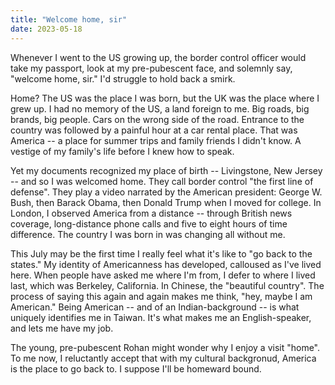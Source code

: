 ```yaml
---
title: "Welcome home, sir"
date: 2023-05-18
---
```


Whenever I went to the US growing up, the border control officer would take my passport, look at my pre-pubescent face, and solemnly say, "welcome home, sir." I'd struggle to hold back a smirk.

Home? The US was the place I was born, but the UK was the place where I grew up. I had no memory of the US, a land foreign to me. Big roads, big brands, big people. Cars on the wrong side of the road. Entrance to the country was followed by a painful hour at a car rental place. That was America -- a place for summer trips and family friends I didn't know. A vestige of my family's life before I knew how to speak.


Yet my documents recognized my place of birth -- Livingstone, New Jersey -- and so I was welcomed home. They call border control "the first line of defense". They play a video narrated by the American president: George W. Bush, then Barack Obama, then Donald Trump when I moved for college. In London, I observed America from a distance -- through British news 
coverage, long-distance phone calls and five to eight hours of time 
difference. The country I was born in was changing all without me. 


This July may be the first time I really feel what it's like to "go back to the states." My identity of Americanness has developed, calloused as I've lived here. When people have asked me where I'm from, I defer to where I lived last, which was Berkeley, California. In Chinese, the "beautiful country". The process of saying this again and again makes me think, "hey, maybe I am American." Being American -- and of an Indian-background -- is what uniquely identifies me in Taiwan. It's what makes me an English-speaker, and lets me have my job.

The young, pre-pubescent Rohan might wonder why I enjoy a visit "home". To me now, I reluctantly accept that with my cultural backgronud, America is the place to go back to. I suppose I'll be homeward bound.
